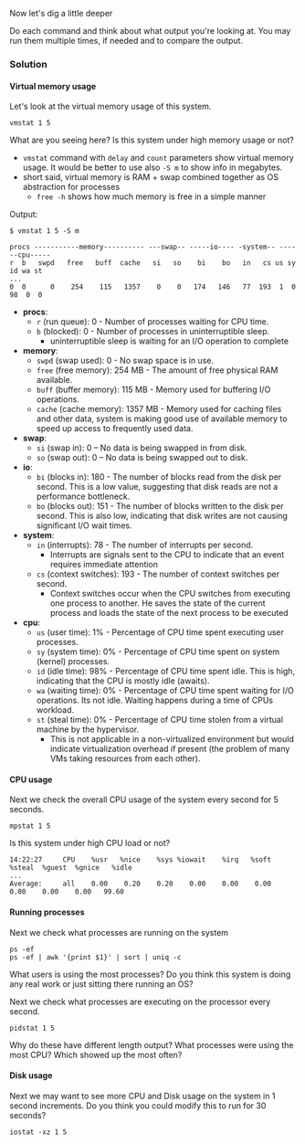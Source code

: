 Now let's dig a little deeper

Do each command and think about what output you're looking at. You may run them multiple times, if needed and to compare the output.


### Solution

#### Virtual memory usage
Let's look at the virtual memory usage of this system.

```plain
vmstat 1 5
```

What are you seeing here? Is this system under high memory usage or not?

- `vmstat` command with `delay` and `count` parameters show virtual memory usage. It would be better to use also `-S m` to show info in megabytes.
- short said, virtual memory is RAM + swap combined together as OS abstraction for processes
	- `free -h` shows how much memory is free in a simple manner  

Output:
```plain
$ vmstat 1 5 -S m

procs -----------memory---------- ---swap-- -----io---- -system-- ------cpu-----
r  b   swpd   free   buff  cache   si   so    bi    bo   in   cs us sy id wa st
... 
0  0      0    254    115   1357    0    0   174   146   77  193  1  0 98  0  0
```

- **procs**:
    - `r` (run queue): 0 - Number of processes waiting for CPU time. 
    - `b` (blocked): 0 - Number of processes in uninterruptible sleep. 
	    - uninterruptible sleep is waiting for an I/O operation to complete
- **memory**:
    - `swpd` (swap used): 0 - No swap space is in use. 
    - `free` (free memory): 254 MB - The amount of free physical RAM available. 
    - `buff` (buffer memory): 115 MB - Memory used for buffering I/O operations.
    - `cache` (cache memory): 1357 MB - Memory used for caching files and other data, system is making good use of available memory to speed up access to frequently used data.
- **swap**:
    - `si` (swap in): 0 – No data is being swapped in from disk. 
    - `so` (swap out): 0 – No data is being swapped out to disk. 
- **io**:
    - `bi` (blocks in): 180 - The number of blocks read from the disk per second. This is a low value, suggesting that disk reads are not a performance bottleneck.
    - `bo` (blocks out): 151 - The number of blocks written to the disk per second. This is also low, indicating that disk writes are not causing significant I/O wait times.
- **system**:
    - `in` (interrupts): 78 - The number of interrupts per second. 
	    - Interrupts are signals sent to the CPU to indicate that an event requires immediate attention
    - `cs` (context switches): 193 - The number of context switches per second. 
	    - Context switches occur when the CPU switches from executing one process to another. He saves the state of the current process and loads the state of the next process to be executed
- **cpu**:
    - `us` (user time): 1% - Percentage of CPU time spent executing user processes. 
    - `sy` (system time): 0% - Percentage of CPU time spent on system (kernel) processes. 
    - `id` (idle time): 98% - Percentage of CPU time spent idle. This is high, indicating that the CPU is mostly idle (awaits).
    - `wa` (waiting time): 0% - Percentage of CPU time spent waiting for I/O operations. Its not idle. Waiting happens during a time of CPUs workload.
    - `st` (steal time): 0% - Percentage of CPU time stolen from a virtual machine by the hypervisor. 
	    - This is not applicable in a non-virtualized environment but would indicate virtualization overhead if present (the problem of many VMs taking resources from each other).

#### CPU usage
Next we check the overall CPU usage of the system every second for 5 seconds.

```plain
mpstat 1 5
```

Is this system under high CPU load or not? 
```plain
14:22:27     CPU    %usr   %nice    %sys %iowait    %irq   %soft  %steal  %guest  %gnice   %idle
...
Average:     all    0.00    0.20    0.20    0.00    0.00    0.00    0.00    0.00    0.00   99.60
```

#### Running processes
Next we check what processes are running on the system

```plain
ps -ef
ps -ef | awk '{print $1}' | sort | uniq -c
```

What users is using the most processes? Do you think this system is doing any real work or just sitting there running an OS?

Next we check what processes are executing on the processor every second.

```plain
pidstat 1 5
```

Why do these have different length output? What processes were using the most CPU? Which showed up the most often?

#### Disk usage
Next we may want to see more CPU and Disk usage on the system in 1 second increments. Do you think you could modify this to run for 30 seconds?

```plain
iostat -xz 1 5
```

